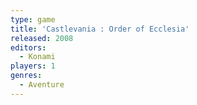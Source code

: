 ```yaml
---
type: game
title: 'Castlevania : Order of Ecclesia'
released: 2008
editors: 
  - Konami
players: 1
genres:
  - Aventure
---
```

